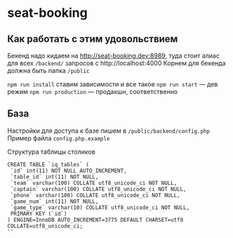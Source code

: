 # seat-booking

## Как работать с этим удовольствием
Бекенд надо кидаем на http://seat-booking.dev:8989, туда стоит алиас для всех `/backend/` запросов с http://localhost:4000
Корнем для бекенда должна быть папка `/public`


`npm run install` ставим зависимости и все такое
`npm run start` — дев режим
`npm run production` — продакшн, соответственно


## База

Настройки для доступа к базе пишем в `/public/backend/config.php`
Пример файла `config.php.example`

Структура таблицы столиков
```
CREATE TABLE `iq_tables` (
 `id` int(11) NOT NULL AUTO_INCREMENT,
 `table_id` int(11) NOT NULL,
 `team` varchar(100) COLLATE utf8_unicode_ci NOT NULL,
 `captain` varchar(100) COLLATE utf8_unicode_ci NOT NULL,
 `phone` varchar(100) COLLATE utf8_unicode_ci NOT NULL,
 `game_num` int(11) NOT NULL,
 `game_type` varchar(10) COLLATE utf8_unicode_ci NOT NULL,
 PRIMARY KEY (`id`)
) ENGINE=InnoDB AUTO_INCREMENT=3775 DEFAULT CHARSET=utf8 COLLATE=utf8_unicode_ci;
``

